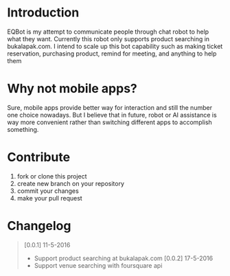 # Introduction
EQBot is my attempt to communicate people through chat robot to help what they want. Currently this robot only supports product searching in bukalapak.com. I intend to scale up this bot capability such as making ticket reservation, purchasing product, remind for meeting, and anything to help them

# Why not mobile apps?
Sure, mobile apps provide better way for interaction and still the number one choice nowadays. But I believe that in future, robot or AI assistance is way more convenient rather than switching different apps to accomplish something.

# Contribute
1. fork or clone this project
2. create new branch on your repository
3. commit your changes
4. make your pull request

# Changelog
> [0.0.1] 11-5-2016
> - Support product searching at bukalapak.com
> [0.0.2] 17-5-2016
> - Support venue searching with foursquare api
